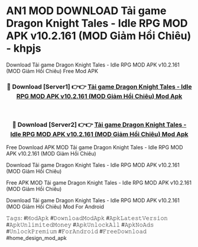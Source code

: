 # AN1 MOD DOWNLOAD Tải game Dragon Knight Tales - Idle RPG MOD APK v10.2.161 (MOD Giảm Hồi Chiêu) - khpjs
Download Tải game Dragon Knight Tales - Idle RPG MOD APK v10.2.161 (MOD Giảm Hồi Chiêu) Free Mod APK

<div align="center">
<h3>🔴 Download [Server1] 👉👉 <a href="https://apk-comot.site?title=Tải_game_Dragon_Knight_Tales_-_Idle_RPG_MOD_APK_v10.2.161_(MOD_Giảm_Hồi_Chiêu)">Tải game Dragon Knight Tales - Idle RPG MOD APK v10.2.161 (MOD Giảm Hồi Chiêu) Mod Apk</a></h3><br>

<h3>🔴 Download [Server2] 👉👉 <a href="https://apk-comot.site?title=Tải_game_Dragon_Knight_Tales_-_Idle_RPG_MOD_APK_v10.2.161_(MOD_Giảm_Hồi_Chiêu)">Tải game Dragon Knight Tales - Idle RPG MOD APK v10.2.161 (MOD Giảm Hồi Chiêu) Mod Apk</a></h3>
</div>


Free Download APK MOD Tải game Dragon Knight Tales - Idle RPG MOD APK v10.2.161 (MOD Giảm Hồi Chiêu)

Download Tải game Dragon Knight Tales - Idle RPG MOD APK v10.2.161 (MOD Giảm Hồi Chiêu) 

Free APK MOD Tải game Dragon Knight Tales - Idle RPG MOD APK v10.2.161 (MOD Giảm Hồi Chiêu) 

Download Tải game Dragon Knight Tales - Idle RPG MOD APK v10.2.161 (MOD Giảm Hồi Chiêu) Mod For Android

𝚃𝚊𝚐𝚜: #𝙼𝚘𝚍𝙰𝚙𝚔 #𝙳𝚘𝚠𝚗𝚕𝚘𝚊𝚍𝙼𝚘𝚍𝙰𝚙𝚔 #𝙰𝚙𝚔𝙻𝚊𝚝𝚎𝚜𝚝𝚅𝚎𝚛𝚜𝚒𝚘𝚗 #𝙰𝚙𝚔𝚄𝚗𝚕𝚒𝚖𝚒𝚝𝚎𝚍𝙼𝚘𝚗𝚎𝚢 #𝙰𝚙𝚔𝚄𝚗𝚕𝚘𝚌𝚔𝙰𝚕𝚕 #𝙰𝚙𝚔𝙽𝚘𝙰𝚍𝚜 #𝚄𝚗𝚕𝚘𝚌𝚔𝙿𝚛𝚎𝚖𝚒𝚞𝚖 #𝙵𝚘𝚛𝙰𝚗𝚍𝚛𝚘𝚒𝚍 #𝙵𝚛𝚎𝚎𝙳𝚘𝚠𝚗𝚕𝚘𝚊𝚍 #home_design_mod_apk